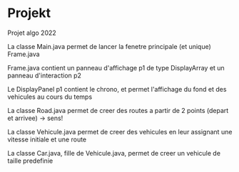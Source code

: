 # Projekt
Projet algo 2022

La classe Main.java permet de lancer la fenetre principale (et unique) Frame.java

Frame.java contient un panneau d'affichage p1 de type DisplayArray et un panneau d'interaction p2

Le DisplayPanel p1 contient le chrono, et permet l'affichage du fond et des vehicules au cours du temps

La classe Road.java permet de creer des routes a partir de 2 points (depart et arrivee) -> sens!

La classe Vehicule.java permet de creer des vehicules en leur assignant une vitesse initiale et une route

La classe Car.java, fille de Vehicule.java, permet de creer un vehicule de taille predefinie








